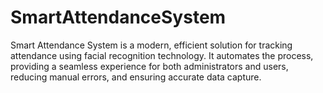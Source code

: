 # SmartAttendanceSystem
Smart Attendance System is a modern, efficient solution for tracking attendance using facial recognition technology. It automates the process, providing a seamless experience for both administrators and users, reducing manual errors, and ensuring accurate data capture.
